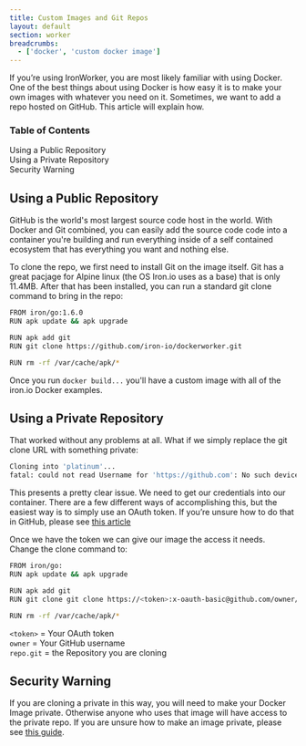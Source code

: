 ```yaml
---
title: Custom Images and Git Repos
layout: default
section: worker
breadcrumbs:
  - ['docker', 'custom docker image']
---
```


If you’re using IronWorker, you are most likely familiar with using Docker. One of the best things about using Docker is how easy it is to make your own images with whatever you need on it. Sometimes, we want to add a repo hosted on GitHub. This article will explain how.

<section id="toc">
  <h3>Table of Contents</h3>
  <ul>
    <li><a href="#public">Using a Public Repository</a></li>
    <li><a href="#private">Using a Private Repository</a></li>
    <li><a href="#security">Security Warning</a></li>
  </ul>
</section>

<h2 id="public">Using a Public Repository</h2>

GitHub is the world's most largest source code host in the world. With Docker and Git combined, you can easily add the source code code into a container you're building and run everything inside of a self contained ecosystem that has everything you want and nothing else. 

To clone the repo, we first need to install Git on the image itself. Git has a great pacjage for Alpine linux (the OS Iron.io uses as a base) that is only 11.4MB. After that has been installed, you can run a standard git clone command to bring in the repo:


```sh
FROM iron/go:1.6.0
RUN apk update && apk upgrade

RUN apk add git
RUN git clone https://github.com/iron-io/dockerworker.git

RUN rm -rf /var/cache/apk/*
```
Once you run `docker build...`  you'll have a custom image with all of the iron.io Docker examples.  


<h2 id="private">Using a Private Repository</h2>

That worked without any problems at all. What if we simply replace the git clone URL with something private:

```sh
Cloning into 'platinum'...
fatal: could not read Username for 'https://github.com': No such device or address
```
This presents a pretty clear issue. We need to get our credentials into our container. There are a few different ways of accomplishing this, but the easiest way is to simply use an OAuth token.  If you’re unsure how to do that in GitHub, please see <a href="https://help.github.com/articles/creating-an-access-token-for-command-line-use/">this article</a>

Once we have the token we can give our image the access it needs. Change the clone command to:

```sh
FROM iron/go:
RUN apk update && apk upgrade

RUN apk add git
RUN git clone git clone https://<token>:x-oauth-basic@github.com/owner/repo.git

RUN rm -rf /var/cache/apk/*
```
`<token>` = Your OAuth token <br />
`owner` = Your GitHub username <br />
`repo.git` = the Repository you are cloning 

<h2 id="security">Security Warning</h2>

If you are cloning a private in this way, you will need to make your Docker Image private. Otherwise anyone who uses that image will have access to the private repo. If you are unsure how to make an image private, please see <a href='https://docs.docker.com/docker-hub/repos/#private-repositories'>this guide</a>.
